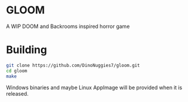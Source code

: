 # GLOOM
A WIP DOOM and Backrooms inspired horror game

# Building
```bash
git clone https://github.com/DinoNuggies7/gloom.git
cd gloom
make
```
Windows binaries and maybe Linux AppImage will be provided when it is released.
